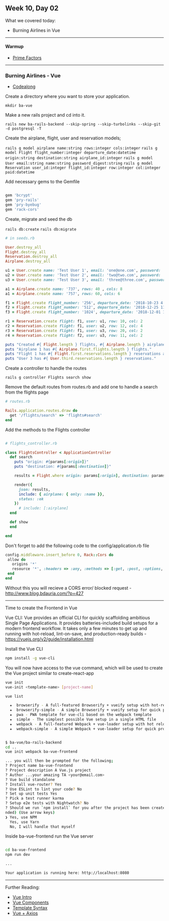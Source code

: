 ## Week 10, Day 02

What we covered today:

  - Burning Airlines in Vue

___

#### Warmup

- [Prime Factors](https://github.com/GrantjHanrahan/wdi27-homework/tree/master/warmups/week10/day_01_prime_factors)

___

### Burning Airlines - Vue

- [Codealong](https://github.com/textchimp/wdi-27/tree/master/week10/burning-airlines-rails-vue)

Create a directory where you want to store your application.

`mkdir ba-vue`

Make a new rails project and cd into it.

`rails new ba-rails-backend --skip-spring --skip-turbolinks --skip-git -d postgresql -T`

Create the airplane, flight, user and reservation models;

`rails g model airplane name:string rows:integer cols:integer`
`rails g model Flight flight_number:integer departure_date:datetime origin:string destination:string airplane_id:integer`
`rails g model User email:string name:string password_digest:string`
`rails g model Reservation user_id:integer flight_id:integer row:integer col:integer paid:datetime`

Add necessary gems to the Gemfile

```ruby

gem 'bcrypt'
gem 'pry-rails'
gem 'pry-byebug'
gem 'rack-cors'

```

Create, migrate and seed the db

`rails db:create`
`rails db:migrate`

```ruby
# in seeds.rb

User.destroy_all
Flight.destroy_all
Reservation.destroy_all
Airplane.destroy_all

u1 = User.create name: 'Test User 1', email: 'one@one.com', password: 'chicken'
u2 = User.create name: 'Test User 2', email: 'two@two.com', password: 'chicken'
u3 = User.create name: 'Test User 3', email: 'three@three.com', password: 'chicken'

a1 = Airplane.create name: '737', rows: 40 , cols: 8
a1 = Airplane.create name: '757', rows: 60, cols: 6

f1 = Flight.create flight_number: '256', departure_date: '2018-10-23 4:20',  origin: 'SYD', destination: 'SFO', airplane: a1
f2 = Flight.create flight_number: '512', departure_date: '2018-12-25 11:20', origin: 'SIN', destination: 'JFK', airplane: a2
f3 = Flight.create flight_number: '1024', departure_date: '2018-12-01 12:20', origin: 'SYD', destination: 'SFO', airplane: a1

r1 = Reservation.create flight: f1, user: u1, row: 10, col: 2
r2 = Reservation.create flight: f1, user: u2, row: 12, col: 4
r3 = Reservation.create flight: f1, user: u3, row: 20, col: 2
r4 = Reservation.create flight: f2, user: u3, row: 11, col: 2

puts "Created #{ Flight.length } flights, #{ Airplane.length } airplanes, #{ User.length } users, and #{ Reservation.length } reservations."
puts "Airplane 1 has #{ Airplane.first.flights.length } flights."
puts "Flight 1 has #{ Flight.first.reservations.length } reservations and #{ Flight.first.passengers.length } passengers."
puts "User 3 has #{ User.third.reservations.length } reservations."

```

Create a controller to handle the routes

`rails g controller Flights search show`

Remove the default routes from routes.rb and add one to handle a search from the flights page

```ruby
# routes.rb

Rails.application.routes.draw do
  get '/flights/search' => 'flights#search'
end

```

Add the methods to the Flights controller

```ruby

# flights_controller.rb

class FlightsController < ApplicationController
  def search
    puts "origin: #{params[:origin]}"
    puts "destination: #{params[:destination]}"

    results = Flight.where origin: params[:origin], destination: params[:destination]

    render({
      json: results,
      include: { airplane: { only: :name }},
      status: :ok
    })
      # include: [:airplane]
  end

  def show
  end

end

```

Don't forget to add the following code to the config/application.rb file

```ruby
config.middleware.insert_before 0, Rack::Cors do
 allow do
   origins '*'
   resource '*', :headers => :any, :methods => [:get, :post, :options, :delete]
 end
end

```

Without this you will recieve a CORS error/ blocked request - http://www.blog.bdauria.com/?p=427

___

Time to create the Frontend in Vue

Vue CLI: Vue provides an official CLI for quickly scaffolding ambitious Single Page Applications. It provides batteries-included build setups for a modern frontend workflow. It takes only a few minutes to get up and running with hot-reload, lint-on-save, and production-ready builds - https://vuejs.org/v2/guide/installation.html

Install the Vue CLI

```bash
npm install -g vue-cli
```

You will now have access to the vue command, which will be used to create the Vue project similar to create-react-app

```bash
vue init
vue-init <template-name> [project-name]

vue list

  ★  browserify - A full-featured Browserify + vueify setup with hot-reload, linting & unit testing.
  ★  browserify-simple - A simple Browserify + vueify setup for quick prototyping.
  ★  pwa - PWA template for vue-cli based on the webpack template
  ★  simple - The simplest possible Vue setup in a single HTML file
  ★  webpack - A full-featured Webpack + vue-loader setup with hot reload, linting, testing & css extraction.
  ★  webpack-simple - A simple Webpack + vue-loader setup for quick prototyping.

```

```bash

$ ba-vue/ba-rails-backend
cd ..
vue init webpack ba-vue-frontend

... you will then be prompted for the following;
? Project name ba-vue-frontend
? Project description A Vue.js project
? Author ...your amazing TA <your@email.com>
? Vue build standalone
? Install vue-router? Yes
? Use ESLint to lint your code? No
? Set up unit tests Yes
? Pick a test runner karma
? Setup e2e tests with Nightwatch? No
? Should we run `npm install` for you after the project has been created? (recomme
nded) (Use arrow keys)
❯ Yes, use NPM
  Yes, use Yarn
  No, I will handle that myself

```

Inside ba-vue-frontend run the Vue server

```bash

cd ba-vue-frontend
npm run dev

...

Your application is running here: http://localhost:8080

```
___

Further Reading:

- [Vue Intro](https://vuejs.org/v2/guide/index.html)
- [Vue Components](https://vuejs.org/v2/guide/components.html)
- [Template Syntax](https://vuejs.org/v2/guide/syntax.html)
- [Vue + Axios](https://vuejs.org/v2/cookbook/using-axios-to-consume-apis.html)
